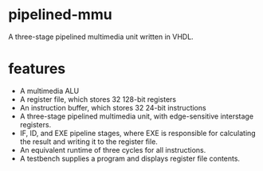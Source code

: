 # pipelined-mmu
A three-stage pipelined multimedia unit written in VHDL.

# features
- A multimedia ALU
- A register file, which stores 32 128-bit registers
- An instruction buffer, which stores 32 24-bit instructions
- A three-stage pipelined multimedia unit, with edge-sensitive interstage registers.
- IF, ID, and EXE pipeline stages, where EXE is responsible for calculating the result and writing it to the register file.
- An equivalent runtime of three cycles for all instructions.
- A testbench supplies a program and displays register file contents.